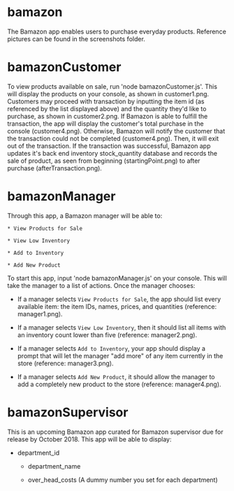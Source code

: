 # bamazon

The Bamazon app enables users to purchase everyday products. Reference pictures can be found in the screenshots folder.

# bamazonCustomer
To view products available on sale, run 'node bamazonCustomer.js'. This will display the products on your console, as shown in customer1.png.
Customers may proceed with transaction by inputting the item id (as referenced by the list displayed above) and the quantity they'd like to purchase, as shown in customer2.png.
If Bamazon is able to fulfill the transaction, the app will display the customer's total purchase in the console (customer4.png). Otherwise, Bamazon will notify the customer that the transaction could not be completed (customer4.png). Then, it will exit out of the transaction.
If the transaction was successful, Bamazon app updates it's back end inventory stock_quantity database and records the sale of product, as seen from beginning (startingPoint.png) to after purchase (afterTransaction.png).

# bamazonManager
Through this app, a Bamazon manager will be able to:

    * View Products for Sale
    
    * View Low Inventory
    
    * Add to Inventory
    
    * Add New Product

To start this app, input 'node bamazonManager.js' on your console. This will take the manager to a list of actions.
Once the manager chooses:

  * If a manager selects `View Products for Sale`, the app should list every available item: the item IDs, names, prices, and quantities (reference: manager1.png).

  * If a manager selects `View Low Inventory`, then it should list all items with an inventory count lower than five (reference: manager2.png).

  * If a manager selects `Add to Inventory`, your app should display a prompt that will let the manager "add more" of any item currently in the store (reference: manager3.png).

  * If a manager selects `Add New Product`, it should allow the manager to add a completely new product to the store (reference: manager4.png).

  # bamazonSupervisor

  This is an upcoming Bamazon app curated for Bamazon supervisor due for release by October 2018.
  This app will be able to display:
* department_id

   * department_name

   * over_head_costs (A dummy number you set for each department)